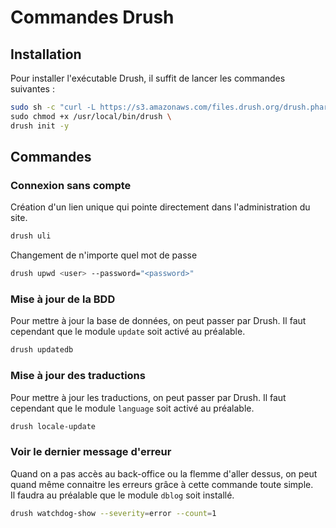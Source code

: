 # Commandes Drush

## Installation

Pour installer l'exécutable Drush, il suffit de lancer les commandes suivantes :
```bash
sudo sh -c "curl -L https://s3.amazonaws.com/files.drush.org/drush.phar > /usr/local/bin/drush" \
sudo chmod +x /usr/local/bin/drush \
drush init -y
```

## Commandes

### Connexion sans compte

Création d'un lien unique qui pointe directement dans l'administration du site.
```bash
drush uli
```

Changement de n'importe quel mot de passe
```bash
drush upwd <user> --password="<password>"
```

### Mise à jour de la BDD

Pour mettre à jour la base de données, on peut passer par Drush.
Il faut cependant que le module `update` soit activé au préalable.
```bash
drush updatedb
```

### Mise à jour des traductions

Pour mettre à jour les traductions, on peut passer par Drush.
Il faut cependant que le module `language` soit activé au préalable.

```bash
drush locale-update
```

### Voir le dernier message d'erreur

Quand on a pas accès au back-office ou la flemme d'aller dessus, 
on peut quand même connaitre les erreurs grâce à cette commande toute simple.  
Il faudra au préalable que le module `dblog` soit installé.

```bash
drush watchdog-show --severity=error --count=1
```

